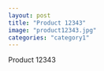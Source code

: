 ```yaml
---
layout: post
title: "Product 12343"
image: "product12343.jpg"
categories: "category1"
---
```

Product 12343
